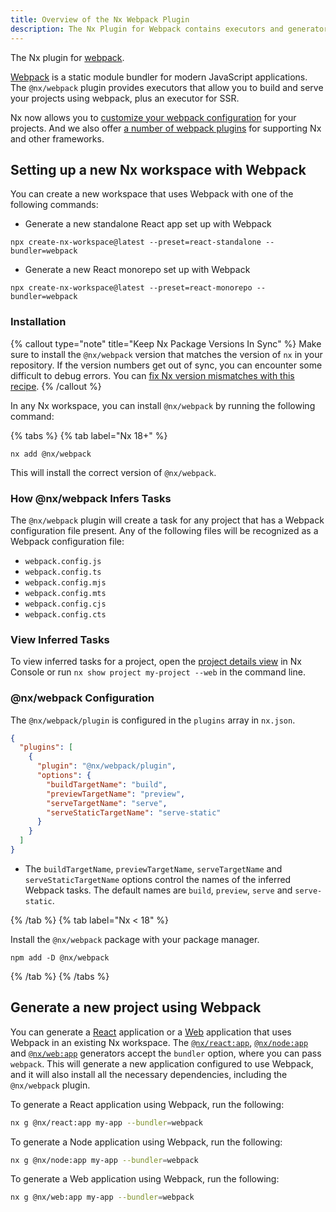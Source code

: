 ```yaml
---
title: Overview of the Nx Webpack Plugin
description: The Nx Plugin for Webpack contains executors and generators that support building applications using Webpack.
---
```


The Nx plugin for [webpack](https://webpack.js.org/).

[Webpack](https://webpack.js.org/) is a static module bundler for modern JavaScript applications. The `@nx/webpack` plugin provides executors that allow you to build and serve your projects using webpack, plus an executor for SSR.

Nx now allows you to [customize your webpack configuration](/recipes/webpack/webpack-config-setup) for your projects. And we also offer [a number of webpack plugins](/recipes/webpack/webpack-plugins) for supporting Nx and other frameworks.

## Setting up a new Nx workspace with Webpack

You can create a new workspace that uses Webpack with one of the following commands:

- Generate a new standalone React app set up with Webpack

```shell
npx create-nx-workspace@latest --preset=react-standalone --bundler=webpack
```

- Generate a new React monorepo set up with Webpack

```shell
npx create-nx-workspace@latest --preset=react-monorepo --bundler=webpack
```

### Installation

{% callout type="note" title="Keep Nx Package Versions In Sync" %}
Make sure to install the `@nx/webpack` version that matches the version of `nx` in your repository. If the version numbers get out of sync, you can encounter some difficult to debug errors. You can [fix Nx version mismatches with this recipe](/recipes/tips-n-tricks/keep-nx-versions-in-sync).
{% /callout %}

In any Nx workspace, you can install `@nx/webpack` by running the following command:

{% tabs %}
{% tab label="Nx 18+" %}

```shell {% skipRescope=true %}
nx add @nx/webpack
```

This will install the correct version of `@nx/webpack`.

### How @nx/webpack Infers Tasks

The `@nx/webpack` plugin will create a task for any project that has a Webpack configuration file present. Any of the following files will be recognized as a Webpack configuration file:

- `webpack.config.js`
- `webpack.config.ts`
- `webpack.config.mjs`
- `webpack.config.mts`
- `webpack.config.cjs`
- `webpack.config.cts`

### View Inferred Tasks

To view inferred tasks for a project, open the [project details view](/concepts/inferred-tasks) in Nx Console or run `nx show project my-project --web` in the command line.

### @nx/webpack Configuration

The `@nx/webpack/plugin` is configured in the `plugins` array in `nx.json`.

```json {% fileName="nx.json" %}
{
  "plugins": [
    {
      "plugin": "@nx/webpack/plugin",
      "options": {
        "buildTargetName": "build",
        "previewTargetName": "preview",
        "serveTargetName": "serve",
        "serveStaticTargetName": "serve-static"
      }
    }
  ]
}
```

- The `buildTargetName`, `previewTargetName`, `serveTargetName` and `serveStaticTargetName` options control the names of the inferred Webpack tasks. The default names are `build`, `preview`, `serve` and `serve-static`.

{% /tab %}
{% tab label="Nx < 18" %}

Install the `@nx/webpack` package with your package manager.

```shell
npm add -D @nx/webpack
```

{% /tab %}
{% /tabs %}

## Generate a new project using Webpack

You can generate a [React](/nx-api/react) application or a [Web](/nx-api/web) application that uses Webpack in an existing Nx workspace. The [`@nx/react:app`](/nx-api/react/generators/application), [`@nx/node:app`](/nx-api/node/generators/application) and [`@nx/web:app`](/nx-api/web/generators/application) generators accept the `bundler` option, where you can pass `webpack`. This will generate a new application configured to use Webpack, and it will also install all the necessary dependencies, including the `@nx/webpack` plugin.

To generate a React application using Webpack, run the following:

```bash
nx g @nx/react:app my-app --bundler=webpack
```

To generate a Node application using Webpack, run the following:

```bash
nx g @nx/node:app my-app --bundler=webpack
```

To generate a Web application using Webpack, run the following:

```bash
nx g @nx/web:app my-app --bundler=webpack
```
